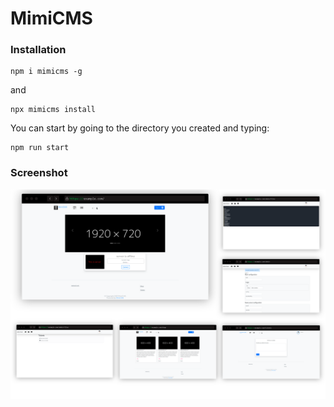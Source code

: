 # MimiCMS

### Installation
```shell
npm i mimicms -g
```
and
```shell
npx mimicms install
```

You can start by going to the directory you created and typing:
```shell
npm run start
```

### Screenshot
![](https://github.com/zachey01/MimiCMS/blob/main/images/screenshot.png?raw=true)
